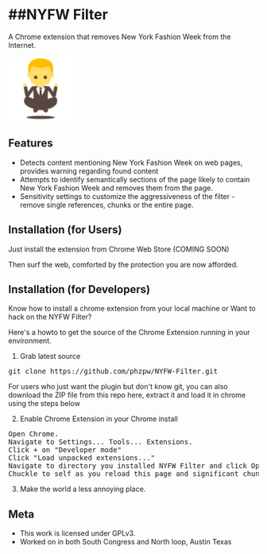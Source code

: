##NYFW Filter
================================
A Chrome extension that removes New York Fashion Week from the Internet.

![logo](images/icon-130x130.png)


Features
--------------------------

* Detects content mentioning New York Fashion Week on web pages, provides warning regarding found content
* Attempts to identify semantically sections of the page likely to contain New York Fashion Week and removes them from the page.
* Sensitivity settings to customize the aggressiveness of the filter - remove single references, chunks or the entire page.


Installation (for Users)
--------------------------

Just install the extension from Chrome Web Store (COMING SOON)

Then surf the web, comforted by the protection you are now afforded.


Installation (for Developers)
-------------------------
Know how to install a chrome extension from your local machine or Want to hack on the NYFW Filter?

Here's a howto to get the source of the Chrome Extension running in your environment.

1) Grab latest source
<pre>
git clone https://github.com/phzpw/NYFW-Filter.git
</pre>

For users who just want the plugin but don't know git, you can also download the ZIP file from this repo here, extract it and load it in chrome using the steps below

2) Enable Chrome Extension in your Chrome install
<pre>
Open Chrome.
Navigate to Settings... Tools... Extensions.
Click + on "Developer mode"
Click "Load unpacked extensions..."
Navigate to directory you installed NYFW Filter and click Open.
Chuckle to self as you reload this page and significant chunks of it suddenly disappear.
</pre>

3) Make the world a less annoying place.


Meta
-------------------------

* This work is licensed under GPLv3.
* Worked on in both South Congress and North loop, Austin Texas
